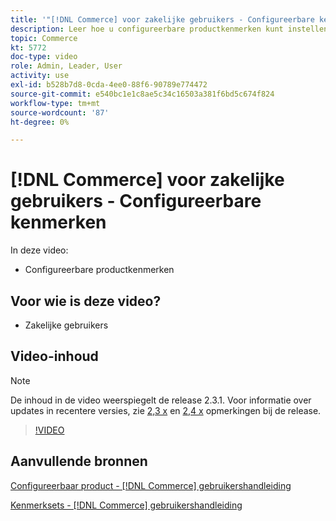 ```yaml
---
title: '"[!DNL Commerce] voor zakelijke gebruikers - Configureerbare kenmerken"'
description: Leer hoe u configureerbare productkenmerken kunt instellen.
topic: Commerce
kt: 5772
doc-type: video
role: Admin, Leader, User
activity: use
exl-id: b528b7d8-0cda-4ee0-88f6-90789e774472
source-git-commit: e540bc1e1c8ae5c34c16503a381f6bd5c674f824
workflow-type: tm+mt
source-wordcount: '87'
ht-degree: 0%

---
```


# [!DNL Commerce] voor zakelijke gebruikers - Configureerbare kenmerken

In deze video:

- Configureerbare productkenmerken

## Voor wie is deze video?

- Zakelijke gebruikers

## Video-inhoud

>[!NOTE]
>
>De inhoud in de video weerspiegelt de release 2.3.1. Voor informatie over updates in recentere versies, zie [ 2,3 x](https://devdocs.magento.com/guides/v2.3/release-notes/bk-release-notes.html) en [2,4 x](https://devdocs.magento.com/guides/v2.4/release-notes/bk-release-notes.html) opmerkingen bij de release.

>[!VIDEO](https://video.tv.adobe.com/v/35957?quality=12&learn=on)

## Aanvullende bronnen

[Configureerbaar product - [!DNL Commerce] gebruikershandleiding](https://docs.magento.com/user-guide/catalog/product-create-configurable.html)

[Kenmerksets - [!DNL Commerce] gebruikershandleiding](https://docs.magento.com/user-guide/stores/attribute-sets.html)

